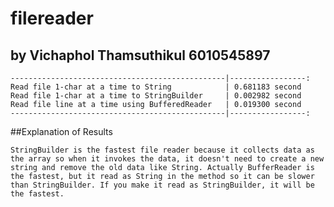 # filereader
## by Vichaphol Thamsuthikul 6010545897

	------------------------------------------------|-----------------:												
	Read file 1-char at a time to String 			| 0.681183 second
	Read file 1-char at a time to StringBuilder 	| 0.002982 second
	Read file line at a time using BufferedReader 	| 0.019300 second 
	------------------------------------------------|-----------------:

##Explanation of Results

	StringBuilder is the fastest file reader because it collects data as the array so when it invokes the data, it doesn't need to create a new string and remove the old data like String. Actually BufferReader is the fastest, but it read as String in the method so it can be slower than StringBuilder. If you make it read as StringBuilder, it will be the fastest.
  